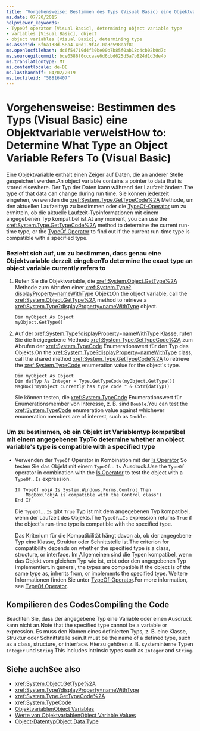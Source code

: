 ```yaml
---
title: 'Vorgehensweise: Bestimmen des Typs (Visual Basic) eine Objektvariable verweist'
ms.date: 07/20/2015
helpviewer_keywords:
- TypeOf operator [Visual Basic], determining object variable type
- variables [Visual Basic], object
- object variables [Visual Basic], determining type
ms.assetid: 6f6a138d-58a4-40d1-9f4e-0a3c598eaf81
ms.openlocfilehash: dc6f54719d4f30be00b7b85f0ab18c4cb02b0d7c
ms.sourcegitcommit: bce0586f0cccaae6d6cbd625d5a7b824d1d3de4b
ms.translationtype: MT
ms.contentlocale: de-DE
ms.lasthandoff: 04/02/2019
ms.locfileid: "58816407"
---
```

# <a name="how-to-determine-what-type-an-object-variable-refers-to-visual-basic"></a><span data-ttu-id="70d91-102">Vorgehensweise: Bestimmen des Typs (Visual Basic) eine Objektvariable verweist</span><span class="sxs-lookup"><span data-stu-id="70d91-102">How to: Determine What Type an Object Variable Refers To (Visual Basic)</span></span>
<span data-ttu-id="70d91-103">Eine Objektvariable enthält einen Zeiger auf Daten, die an anderer Stelle gespeichert werden.</span><span class="sxs-lookup"><span data-stu-id="70d91-103">An object variable contains a pointer to data that is stored elsewhere.</span></span> <span data-ttu-id="70d91-104">Der Typ der Daten kann während der Laufzeit ändern.</span><span class="sxs-lookup"><span data-stu-id="70d91-104">The type of that data can change during run time.</span></span> <span data-ttu-id="70d91-105">Sie können jederzeit eingehen, verwenden die <xref:System.Type.GetTypeCode%2A> Methode, um den aktuellen Laufzeittyp zu bestimmen oder die [TypeOf-Operator](../../../../visual-basic/language-reference/operators/typeof-operator.md) um zu ermitteln, ob die aktuelle Laufzeit-Typinformationen mit einem angegebenen Typ kompatibel ist.</span><span class="sxs-lookup"><span data-stu-id="70d91-105">At any moment, you can use the <xref:System.Type.GetTypeCode%2A> method to determine the current run-time type, or the [TypeOf Operator](../../../../visual-basic/language-reference/operators/typeof-operator.md) to find out if the current run-time type is compatible with a specified type.</span></span>  
  
### <a name="to-determine-the-exact-type-an-object-variable-currently-refers-to"></a><span data-ttu-id="70d91-106">Bezieht sich auf, um zu bestimmen, dass genau eine Objektvariable derzeit eingeben</span><span class="sxs-lookup"><span data-stu-id="70d91-106">To determine the exact type an object variable currently refers to</span></span>  
  
1.  <span data-ttu-id="70d91-107">Rufen Sie die Objektvariable, die <xref:System.Object.GetType%2A> Methode zum Abrufen einer <xref:System.Type?displayProperty=nameWithType> Objekt.</span><span class="sxs-lookup"><span data-stu-id="70d91-107">On the object variable, call the <xref:System.Object.GetType%2A> method to retrieve a <xref:System.Type?displayProperty=nameWithType> object.</span></span>  
  
    ```  
    Dim myObject As Object  
    myObject.GetType()  
    ```  
  
2.  <span data-ttu-id="70d91-108">Auf der <xref:System.Type?displayProperty=nameWithType> Klasse, rufen Sie die freigegebene Methode <xref:System.Type.GetTypeCode%2A> zum Abrufen der <xref:System.TypeCode> Enumerationswert für den Typ des Objekts.</span><span class="sxs-lookup"><span data-stu-id="70d91-108">On the <xref:System.Type?displayProperty=nameWithType> class, call the shared method <xref:System.Type.GetTypeCode%2A> to retrieve the <xref:System.TypeCode> enumeration value for the object's type.</span></span>  
  
    ```  
    Dim myObject As Object  
    Dim datTyp As Integer = Type.GetTypeCode(myObject.GetType())  
    MsgBox("myObject currently has type code " & CStr(datTyp))  
    ```  
  
     <span data-ttu-id="70d91-109">Sie können testen, die <xref:System.TypeCode> Enumerationswert für Enumerationsmember von Interesse, z. B. sind `Double`.</span><span class="sxs-lookup"><span data-stu-id="70d91-109">You can test the <xref:System.TypeCode> enumeration value against whichever enumeration members are of interest, such as `Double`.</span></span>  
  
### <a name="to-determine-whether-an-object-variables-type-is-compatible-with-a-specified-type"></a><span data-ttu-id="70d91-110">Um zu bestimmen, ob ein Objekt ist Variablentyp kompatibel mit einem angegebenen Typ</span><span class="sxs-lookup"><span data-stu-id="70d91-110">To determine whether an object variable's type is compatible with a specified type</span></span>  
  
-   <span data-ttu-id="70d91-111">Verwenden der `TypeOf` Operator in Kombination mit der [Is Operator](../../../../visual-basic/language-reference/operators/is-operator.md) So testen Sie das Objekt mit einem `TypeOf`... `Is` Ausdruck.</span><span class="sxs-lookup"><span data-stu-id="70d91-111">Use the `TypeOf` operator in combination with the [Is Operator](../../../../visual-basic/language-reference/operators/is-operator.md) to test the object with a `TypeOf`...`Is` expression.</span></span>  
  
    ```  
    If TypeOf objA Is System.Windows.Forms.Control Then  
        MsgBox("objA is compatible with the Control class")  
    End If  
    ```  
  
     <span data-ttu-id="70d91-112">Die `TypeOf`... `Is` gibt `True` Typ ist mit dem angegebenen Typ kompatibel, wenn der Laufzeit des Objekts.</span><span class="sxs-lookup"><span data-stu-id="70d91-112">The `TypeOf`...`Is` expression returns `True` if the object's run-time type is compatible with the specified type.</span></span>  
  
     <span data-ttu-id="70d91-113">Das Kriterium für die Kompatibilität hängt davon ab, ob der angegebene Typ eine Klasse, Struktur oder Schnittstelle ist.</span><span class="sxs-lookup"><span data-stu-id="70d91-113">The criterion for compatibility depends on whether the specified type is a class, structure, or interface.</span></span> <span data-ttu-id="70d91-114">Im Allgemeinen sind die Typen kompatibel, wenn das Objekt vom gleichen Typ wie ist, erbt oder den angegebenen Typ implementiert.</span><span class="sxs-lookup"><span data-stu-id="70d91-114">In general, the types are compatible if the object is of the same type as, inherits from, or implements the specified type.</span></span> <span data-ttu-id="70d91-115">Weitere Informationen finden Sie unter [TypeOf-Operator](../../../../visual-basic/language-reference/operators/typeof-operator.md).</span><span class="sxs-lookup"><span data-stu-id="70d91-115">For more information, see [TypeOf Operator](../../../../visual-basic/language-reference/operators/typeof-operator.md).</span></span>  
  
## <a name="compiling-the-code"></a><span data-ttu-id="70d91-116">Kompilieren des Codes</span><span class="sxs-lookup"><span data-stu-id="70d91-116">Compiling the Code</span></span>  
 <span data-ttu-id="70d91-117">Beachten Sie, dass der angegebene Typ eine Variable oder einen Ausdruck kann nicht an.</span><span class="sxs-lookup"><span data-stu-id="70d91-117">Note that the specified type cannot be a variable or expression.</span></span> <span data-ttu-id="70d91-118">Es muss den Namen eines definierten Typs, z. B. eine Klasse, Struktur oder Schnittstelle sein.</span><span class="sxs-lookup"><span data-stu-id="70d91-118">It must be the name of a defined type, such as a class, structure, or interface.</span></span> <span data-ttu-id="70d91-119">Hierzu gehören z. B. systeminterne Typen `Integer` und `String`.</span><span class="sxs-lookup"><span data-stu-id="70d91-119">This includes intrinsic types such as `Integer` and `String`.</span></span>  
  
## <a name="see-also"></a><span data-ttu-id="70d91-120">Siehe auch</span><span class="sxs-lookup"><span data-stu-id="70d91-120">See also</span></span>

- <xref:System.Object.GetType%2A>
- <xref:System.Type?displayProperty=nameWithType>
- <xref:System.Type.GetTypeCode%2A>
- <xref:System.TypeCode>
- [<span data-ttu-id="70d91-121">Objektvariablen</span><span class="sxs-lookup"><span data-stu-id="70d91-121">Object Variables</span></span>](../../../../visual-basic/programming-guide/language-features/variables/object-variables.md)
- [<span data-ttu-id="70d91-122">Werte von Objektvariablen</span><span class="sxs-lookup"><span data-stu-id="70d91-122">Object Variable Values</span></span>](../../../../visual-basic/programming-guide/language-features/variables/object-variable-values.md)
- [<span data-ttu-id="70d91-123">Object-Datentyp</span><span class="sxs-lookup"><span data-stu-id="70d91-123">Object Data Type</span></span>](../../../../visual-basic/language-reference/data-types/object-data-type.md)
